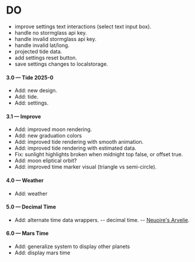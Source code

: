 # DO

- improve settings text interactions (select text input box).
- handle no stormglass api key.
- handle invalid stormglass api key.
- handle invalid lat/long.
- projected tide data.
- add settings reset button.
- save settings changes to localstorage.

#### 3.0 &mdash; Tide 2025-0

- Add: new design.
- Add: tide.
- Add: settings.

#### 3.1 &mdash; Improve

- Add: improved moon rendering.
- Add: new graduation colors
- Add: improved tide rendering with smooth animation.
- Add: improved tide rendering with estimated data.
- Fix: sunlight highlights broken when midnight top false, or offset true.
- Add: moon eliptical orbit?
- Add: improved time marker visual (triangle vs semi-circle).

#### 4.0 &mdash; Weather

- Add: weather

#### 5.0 &mdash; Decimal Time

- Add: alternate time data wrappers.
-- decimal time.
-- [Neuoire's Arvelie](https://wiki.xxiivv.com/site/time.html).

#### 6.0 &mdash; Mars Time

- Add: generalize system to display other planets
- Add: display mars time
